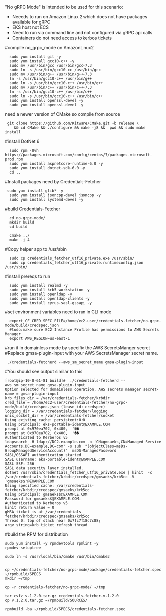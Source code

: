 "No gRPC Mode" is intended to be used for this scenario:
* Neeeds to run on Amazon Linux 2 which does not have packages available for gRPC
* EKS host not ECS
* Need to run via command line and not configured via gRPC api calls
* Containers do not need access to kerbos tickets

#compile no_grpc_mode on AmazonLinux2

```
  sudo yum install git -y
  sudo yum install gcc10-c++ -y
  sudo mv /usr/bin/gcc /usr/bin/gcc-7.3
  sudo ln -s /usr/bin/gcc10-cc /usr/bin/gcc
  sudo mv /usr/bin/g++ /usr/bin/g++-7.3
  ln -s /usr/bin/gcc10-c++ /usr/bin/g++
  sudo ln -s /usr/bin/gcc10-c++ /usr/bin/g++
  sudo mv /usr/bin/c++ /usr/bin/c++-7.3
  ln -s /usr/bin/gcc10-c++ /usr/bin/c++
  sudo ln -s /usr/bin/gcc10-c++ /usr/bin/c++
  sudo yum install openssl-devel -y
  sudo yum install openssl-devel -y
```
  
  need a newer version of CMake so compile from source
``` 
 git clone https://github.com/Kitware/CMake.git -b release \
    && cd CMake && ./configure && make -j8 &&  pwd && sudo make install
```
  
  #install DotNet 6  
```
  sudo rpm -Uvh https://packages.microsoft.com/config/centos/7/packages-microsoft-prod.rpm  
  sudo yum install aspnetcore-runtime-6.0 -y
  sudo yum install dotnet-sdk-6.0 -y
  cd ..
```  
  #Install packages need by Credentials-Fetcher
``` 
 sudo yum install glib* -y
  sudo yum install jsoncpp-devel jsoncpp -y
  sudo yum install systemd-devel -y
 ```

  #build Credentials-Fetcher
```
  cd no-grpc-mode/
  mkdir build
  cd build
   
  cmake ../
  make -j 4
```

#Copy helper app to /usr/sbin
```
  sudo cp credentials_fetcher_utf16_private.exe /usr/sbin/
  sudo cp credentials_fetcher_utf16_private.runtimeconfig.json /usr/sbin/
 ```
 
  #install prereqs to run
```
  sudo yum install realmd -y
  sudo yum install krb5-workstation -y
  sudo yum install openldap -y
  sudo yum install openldap-clients -y
  sudo yum install cyrus-sasl-gssapi -y
```  

#set environment variables need to run in CLI mode 
```
  export CF_CRED_SPEC_FILE=/home/ec2-user/credentials-fetcher/no-grpc-mode/build/credspec.json  
  #todo:make sure EC2 Instance Profile has permissions to AWS Secrets Manager
  export AWS_REGION=us-east-1
```

#run it in domainless mode by specific the AWS SecretsManger secret
#Replace gmsa-plugin-input with your AWS SecretsManager secret name.

```
 ./credentials-fetcherd --aws_sm_secret_name gmsa-plugin-input
```

#You should see output similar to this
```
[root@ip-10-0-61-81 build]#  ./credentials-fetcherd --aws_sm_secret_name gmsa-plugin-input
Option selected for domainless operation, AWS secrets manager secret-name = gmsa-plugin-input
krb_files_dir = /var/credentials-fetcher/krbdir
cred_file = /home/ec2-user/credentials-fetcher/no-grpc-mode/build/credspec.json (lease id: credspec)
logging_dir = /var/credentials-fetcher/logging
unix_socket_dir = /var/credentials-fetcher/socket
Using existing cache: persistent:0:0
Using principal: eks-portable-ident@EXAMPLE.COM
prompt at 0x970ea702, 0x400,  '��
prompt at 0x970ea702, 0x400,  '��
Authenticated to Kerberos v5
ldapsearch -H ldap://DC2.example.com -b 'CN=gmsaeks,CN=Managed Service Accounts,DC=example,DC=com' -s sub  "(objectClass=msDs-GroupManagedServiceAccount)"  msDS-ManagedPassword
SASL/GSSAPI authentication started
SASL username: eks-portable-ident@EXAMPLE.COM
SASL SSF: 256
SASL data security layer installed.
dotnet /usr/sbin/credentials_fetcher_utf16_private.exe | kinit  -c /var/credentials-fetcher/krbdir/credspec/gmsaeks/krb5cc -V 'gmsaeks$'@EXAMPLE.COM
Using specified cache: /var/credentials-fetcher/krbdir/credspec/gmsaeks/krb5cc
Using principal: gmsaeks$@EXAMPLE.COM
Password for gmsaeks$@EXAMPLE.COM: 
Authenticated to Kerberos v5
kinit return value = 0
gMSA ticket is at /var/credentials-fetcher/krbdir/credspec/gmsaeks/krb5cc
Thread 0: top of stack near 0x7fc7f18c7c88; argv_string=krb_ticket_refresh_thread

```

#build the RPM for distribution

```
sudo yum install -y rpmdevtools rpmlint -y
rpmdev-setuptree

sudo ln -s /usr/local/bin/cmake /usr/bin/cmake3


cp ~/credentials-fetcher/no-grpc-mode/package/credentials-fetcher.spec ~/rpmbuild/SPECS
mkdir ~/tmp

cp -r credentials-fetcher/no-grpc-mode/ ~/tmp

tar cvfz v.1.2.0.tar.gz credentials-fetcher-v.1.2.0
cp v.1.2.0.tar.gz ~/rpmbuild/SOURCES/

rpmbuild -ba ~/rpmbuild/SPECS/credentials-fetcher.spec 

```
